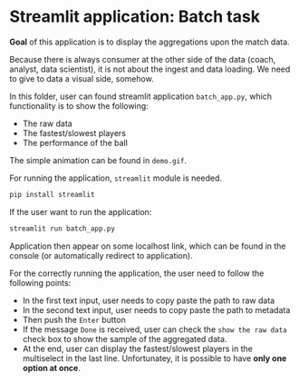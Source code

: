 # Streamlit application: Batch task

**Goal** of this application is to display the aggregations upon the match data.

Because there is always consumer at the other side of the data (coach, analyst, data scientist), it is not about the ingest and data loading. We need to give to data a visual side, somehow. 

In this folder, user can found streamlit application `batch_app.py`, which functionality is to show the following:

* The raw data
* The fastest/slowest players
* The performance of the ball

The simple animation can be found in `demo.gif`.

For running the application, `streamlit` module is needed. 

```sh
pip install streamlit
```

If the user want to run the application:

```sh
streamlit run batch_app.py
```

Application then appear on some localhost link, which can be found in the console (or automatically redirect to application). 

For the correctly running the application, the user need to follow the following points:

* In the first text input, user needs to copy paste the path to raw data
* In the second text input, user needs to copy paste the path to metadata
* Then push the `Enter` button
* If the message `Done` is received, user can check the `show the raw data` check box to show the sample of the aggregated data.
* At the end, user can display the fastest/slowest players in the multiselect in the last line. Unfortunatey, it is possible to have **only one option at once**.